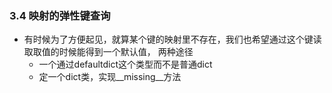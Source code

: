 ### 3.4 映射的弹性键查询* 有时候为了方便起见，就算某个键的映射里不存在，我们也希望通过这个键读取取值的时候能得到一个默认值，两种途径        * 一个通过defaultdict这个类型而不是普通dict    * 定一个dict类，实现__missing__方法     